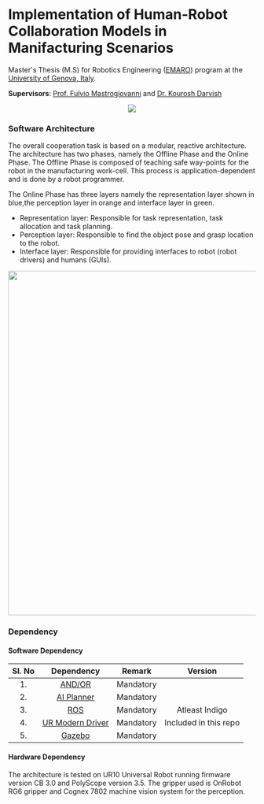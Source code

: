 # Implementation of Human-Robot Collaboration Models in Manifacturing Scenarios

Master's Thesis (M.S) for Robotics Engineering ([EMARO](https://master-emaro.ec-nantes.fr/)) program at the [University of Genova, Italy](https://unige.it/).

**Supervisors**: [Prof. Fulvio Mastrogiovanni](https://www.dibris.unige.it/mastrogiovanni-fulvio) and [Dr. Kourosh Darvish](https://www.iit.it/people/kourosh-darvish)

<p align="center">
  <img src="https://user-images.githubusercontent.com/22452731/62788941-38c26400-bac8-11e9-8e76-ef5eb51a4cb7.gif" />
</p>

### Software Architecture
The overall cooperation task is based on a modular, reactive architecture. The  architecture  has  two  phases,  namely  the Offline  Phase and  the Online  Phase.  The Offline  Phase is  composed  of teaching  safe  way-points  for  the  robot  in  the  manufacturing work-cell.   This   process   is   application-dependent   and   is done  by  a  robot  programmer.

The Online Phase has three layers namely the representation layer shown in blue,the perception layer in orange and interface layer in green. 
- Representation layer: Responsible for task representation, task allocation and task planning. 
- Perception layer: Responsible to find the object pose and grasp location to the robot.
- Interface layer: Responsible for providing interfaces to robot (robot drivers) and humans (GUIs).

<p align="center">
  <img src="https://user-images.githubusercontent.com/22452731/62839986-78897700-bc93-11e9-8ddd-9ad00ae4ad15.png" width="600" height="700" />
</p>

### Dependency

#### Software Dependency

| Sl. No | Dependency |   Remark  |     Version    |
|:------:|:----------:|:---------:|:--------------:|
|   1.   |   [AND/OR](https://github.com/kouroshD/ANDOR)   | Mandatory |                |
|   2.   | [AI Planner](https://github.com/kouroshD/AI_Planner) | Mandatory |                |
|   3.   |     [ROS](https://www.ros.org/)    | Mandatory | Atleast Indigo |
|   4.   |     [UR Modern Driver](https://github.com/ros-industrial/ur_modern_driver)    | Mandatory | Included in this repo |
|   5.   |     [Gazebo](http://gazebosim.org/)    | Mandatory |  |

#### Hardware Dependency
The architecture is tested on UR10 Universal Robot running firmware version CB 3.0 and PolyScope version 3.5. The gripper used is OnRobot RG6 gripper and Cognex 7802 machine vision system for the perception.




